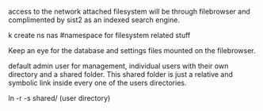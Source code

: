 
access to the network attached filesystem will be through filebrowser and complimented by sist2 as an indexed search engine.




k create ns nas #namespace for filesystem related stuff

Keep an eye for the database and settings files mounted on the filebrowser.

default admin user for management, individual users with their own directory and a shared folder.
This shared folder is just a relative and symbolic link inside every one of the users directories.

ln -r -s shared/ (user directory)




